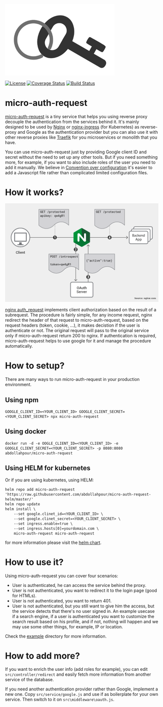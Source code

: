 <img src="logo.png" />

[![License](https://img.shields.io/badge/License-Apache%202.0-blue.svg)](https://opensource.org/licenses/Apache-2.0)
[![Coverage Status](https://coveralls.io/repos/github/abdollahpour/micro-auth-request/badge.svg?branch=master)](https://coveralls.io/github/abdollahpour/micro-auth-request?branch=master)
[![Build Status](https://secure.travis-ci.org/abdollahpour/micro-auth-request.svg?branch=master)](http://travis-ci.org/abdollahpour/micro-auth-request)

# micro-auth-request

[micro-auth-request](https://github.com/abdollahpour/micro-auth-request) is a tiny service that helps you using reverse proxy decouple the authentication from the services behind it. It's mainly designed to be used by [Nginx](https://www.nginx.com) or [nginx-ingress](https://github.com/kubernetes/ingress-nginx) (for Kubernetes) as reverse-proxy and Google as the authentication provider but you can also use it with other reverse proxies like [Traefik](https://docs.traefik.io) for you microservices or monolith that you have.

You can use micro-auth-request just by providing Google client ID and secret without the need to set up any other tools. But if you need something more, for example, if you want to also include roles of the user you need to add it manually. We believe in  [Convention over configuration](https://en.wikipedia.org/wiki/Convention_over_configuration) it's easier to add a  Javascript file rather than complicated limited configuration files.

# How it works?
<img src="how-it-works.png" />

[nginx auth_request](https://nginx.org/en/docs/http/ngx_http_auth_request_module.html) implements client authorization based on the result of a subrequest. The procedure is fairly simple, for any income request, nginx redirect the header of that request to micro-auth-request, based on the request headers (token, cookie, ...), it makes decistion if the user is authenticate or not. The original request will pass to the original service only if micro-auth-request return 200 to nginx. If authentication is required, micro-auth-request helps to use google for it and manage the procedure automatically.

# How to setup?
There are many ways to run micro-auth-request in your production environment.

## Using npm

    GOOGLE_CLIENT_ID=<YOUR_CLIENT_ID> GOOGLE_CLIENT_SECRET=<YOUR_CLIENT_SECRET> npx micro-auth-request

## Using docker

    docker run -d -e OOGLE_CLIENT_ID=<YOUR_CLIENT_ID> -e GOOGLE_CLIENT_SECRET=<YOUR_CLIENT_SECRET> -p 8080:8080 abdollahpour/micro-auth-request

## Using HELM for kubernetes
Or if you are using kubernetes, using HELM:

    helm repo add micro-auth-request 'https://raw.githubusercontent.com/abdollahpour/micro-auth-request-helm/master/'
    helm repo update
    helm install \
        --set google.clinet_id=<YOUR_CLIENT_ID> \
        --set google.clinet_secret=<YOUR_CLIENT_SECRET> \
        --set ingress.enable=true \
        --set ingress.hosts[0]=yourdomain.com \
        micro-auth-request micro-auth-request

for more information please visit the [helm chart](https://github.com/abdollahpour/micro-auth-request).

# How to use it?
Using micro-auth-request you can cover four scenarios:
* User is authenticated, he can access the service behind the proxy.
* User is not authenticated, you want to redirect it to the login page (good for HTMLs).
* User is not authenticated, you want to return 401.
* User is not authenticated, but you still want to give him the access, but the service detects that there's no user signed in. An example usecase if a search engine, if a user is authenticated you want to customize the search result based on his profile, and if not, nothing will happen and we may use some other things, for example, IP or location.

Check the [example](example/) directory for more information.

# How to add more?
If you want to enrich the user info (add roles for example), you can edit `src/controller/redirect` and easily fetch more information from another service of the database.

If you need another authentication provider rather than Google, implement a new one. Copy `src/service/google.js` and use if as boilerplate for your own service. Then switch to it on `src\middleware\oauth.js`.
